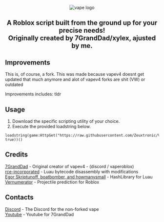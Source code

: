 <p align="center">
  <picture>
    <source media="(prefers-color-scheme: dark)" srcset="./README/vapelogo-white.png">
    <source media="(prefers-color-scheme: light)" srcset="./README/vapelogo-dark.png">
    <img alt="vape logo" src="./README/vapelogo.png">
  </picture>
</p>
<h2 align="center">
  A Roblox script built from the ground up for your precise needs!
  <br/>
  Originally created by 7GrandDad/xylex, ajusted by me.
</h2>

## Improvements
This is, of course, a fork.
This was made because vapev4 doesnt get updated that much anymore and alot of vapev4 forks are shit (VW) or outdated

Improvements includes:
tldr

## Usage
1. Download the specific scripting utility of your choice.
2. Execute the provided loadstring below.
```luau
loadstring(game:HttpGet("https://raw.githubusercontent.com/Zeuxtronic/VapeV4ForRoblox/main/NewMainScript.lua", true))()
```

## Credits
[7GrandDad](https://github.com/7GrandDadPGN) - Original creator of vapev4 - (discord / vaperoblox)
<br/>
[rce-incorporated](https://github.com/rce-incorporated/Fiu) - Luau bytecode disassembly with modifications
<br/>
[Egor Skriptunoff, boatbomber, and howmanysmall](https://devforum.roblox.com/t/open-source-hashlib/416732/1) - HashLibrary for Luau
<br/>
[Vernumerator](https://devforum.roblox.com/t/predict-projectile-ballistics-including-gravity-and-motion/1842434) - Projectile prediction for Roblox

## Contacts
[Discord](https://discord.gg/5gJqhQmrdS) - The Discord for the non-forked vape
<br/>
[Youtube](https://youtube.com/c/7GrandDadVape) - Youtube for 7GrandDad

